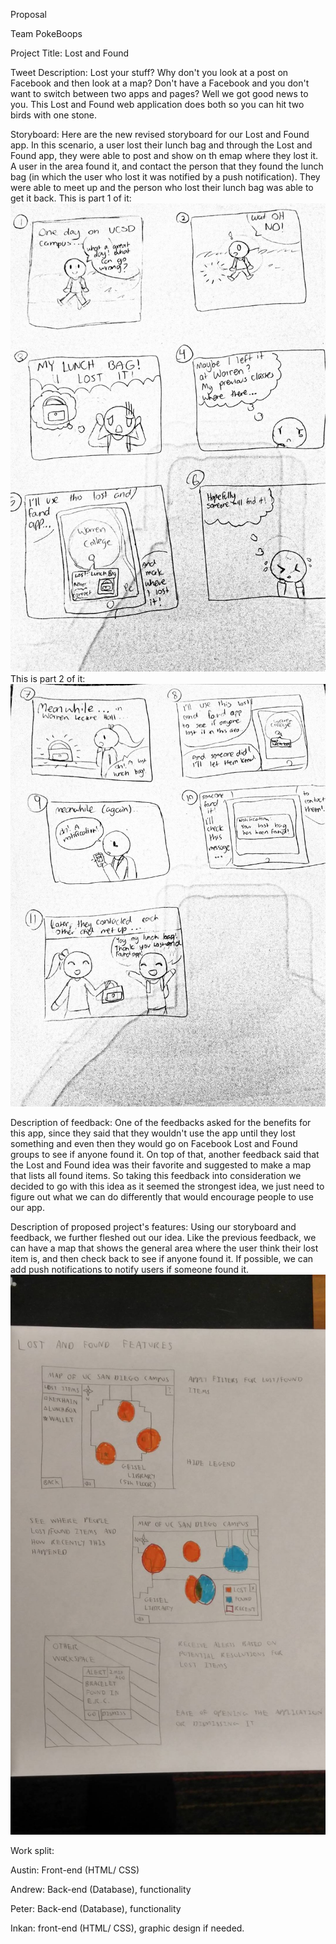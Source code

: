 Proposal

Team PokeBoops

Project Title: Lost and Found 

Tweet Description: Lost your stuff? Why don't you look at a post on Facebook and then look at a map? Don't have a Facebook and you don't want to switch between two apps and pages? Well we got good news to you. This Lost and Found web application does both so you can hit two birds with one stone.

Storyboard: Here are the new revised storyboard for our Lost and Found app. In this scenario, a user lost their lunch bag and through the Lost and Found app, they were able to post and show on th emap where they lost it. A user in the area found it, and contact the person that they found the lunch bag (in which the user who lost it was notified by a push notification). They were able to meet up and the person who lost their lunch bag was able to get it back.
This is part 1 of it:
![Proposal storyboard: Lost and Found app pt.1](https://github.com/Laverii/PokeBoops/blob/master/Storyboards/storyboard_proposal_part1.jpg)
This is part 2 of it:
![Proposal storyboard: Lost and Found app pt.2](https://github.com/Laverii/PokeBoops/blob/master/Storyboards/storyboard_proposal_part2.jpg) 

Description of feedback: 
One of the feedbacks asked for the benefits for this app, since they said that they wouldn't use the app until they lost something and even then they would go on Facebook Lost and Found groups to see if anyone found it. On top of that, another feedback said that the Lost and Found idea was their favorite and suggested to make a map that lists all found items. So taking this feedback into consideration we decided to go with this idea as it seemed the strongest idea, we just need to figure out what we can do differently that would encourage people to use our app.

Description of proposed project's features: 
Using our storyboard and feedback, we further fleshed out our idea. Like the previous feedback, we can have a map that shows the general area where the user think their lost item is, and then check back to see if anyone found it. If possible, we can add push notifications to notify users if someone found it.
![Lost and Found Application Features](https://github.com/Laverii/PokeBoops/blob/master/LostandFoundFeatures.jpg)

Work split:

Austin: Front-end (HTML/ CSS)

Andrew: Back-end (Database), functionality

Peter: Back-end (Database), functionality

Inkan: front-end (HTML/ CSS), graphic design if needed.
